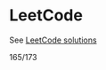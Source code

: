 # LeetCode

See [LeetCode solutions](http://maskray.me/blog/2014-06-29-leetcode-solutions)

165/173
